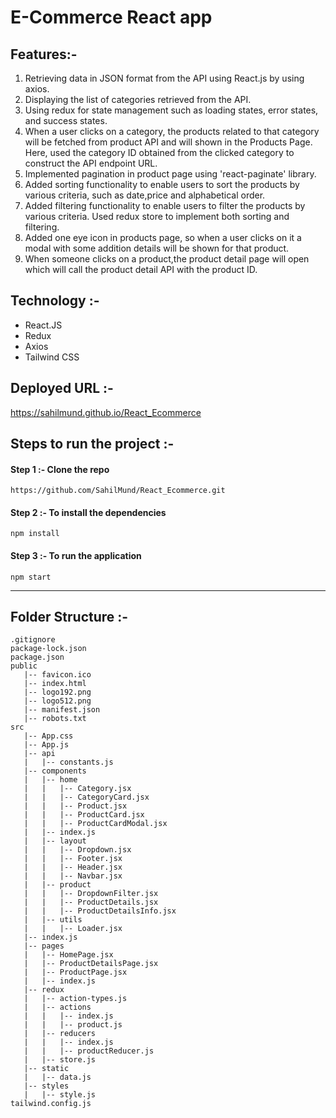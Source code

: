 # E-Commerce React app

## Features:-

1. Retrieving data in JSON format from the API using React.js by using axios.
2. Displaying the list of categories retrieved from the API.
3. Using redux for state management such as loading states, error states, and
success states.
4. When a user clicks on a category, the products related to that category will be fetched from product API and will shown in the Products Page. Here, used the category ID obtained from the clicked category to construct the API endpoint URL.
5. Implemented pagination in product page using 'react-paginate' library.
6. Added sorting functionality to enable users to sort the products by various criteria, such as date,price and alphabetical order. 
7. Added filtering functionality to enable users to filter the products by various criteria. Used redux store to implement both sorting and filtering.
8. Added one eye icon in products page, so when a user clicks on it a modal with some addition details will be shown for that product.
9. When someone clicks on a product,the product detail page will open which will call the product detail API with the product ID.

## Technology :-

- React.JS
- Redux 
- Axios
- Tailwind CSS


## Deployed URL :-

https://sahilmund.github.io/React_Ecommerce


## Steps to run the project :-

#### Step 1 :- Clone the repo

```
https://github.com/SahilMund/React_Ecommerce.git
```

#### Step 2 :- To install the dependencies

```
npm install
```

#### Step 3 :- To run the application

```
npm start
```

<hr/>

## Folder Structure :-

```
.gitignore
package-lock.json
package.json
public
   |-- favicon.ico
   |-- index.html
   |-- logo192.png
   |-- logo512.png
   |-- manifest.json
   |-- robots.txt
src
   |-- App.css
   |-- App.js
   |-- api
   |   |-- constants.js
   |-- components
   |   |-- home
   |   |   |-- Category.jsx
   |   |   |-- CategoryCard.jsx
   |   |   |-- Product.jsx
   |   |   |-- ProductCard.jsx
   |   |   |-- ProductCardModal.jsx
   |   |-- index.js
   |   |-- layout
   |   |   |-- Dropdown.jsx
   |   |   |-- Footer.jsx
   |   |   |-- Header.jsx
   |   |   |-- Navbar.jsx
   |   |-- product
   |   |   |-- DropdownFilter.jsx
   |   |   |-- ProductDetails.jsx
   |   |   |-- ProductDetailsInfo.jsx
   |   |-- utils
   |   |   |-- Loader.jsx
   |-- index.js
   |-- pages
   |   |-- HomePage.jsx
   |   |-- ProductDetailsPage.jsx
   |   |-- ProductPage.jsx
   |   |-- index.js
   |-- redux
   |   |-- action-types.js
   |   |-- actions
   |   |   |-- index.js
   |   |   |-- product.js
   |   |-- reducers
   |   |   |-- index.js
   |   |   |-- productReducer.js
   |   |-- store.js
   |-- static
   |   |-- data.js
   |-- styles
   |   |-- style.js
tailwind.config.js
```
